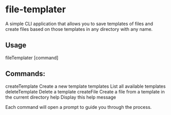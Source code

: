 ﻿# file-templater

A simple CLI application that allows you to save templates of files and create files based on those templates in any directory with any name.

## Usage

fileTemplater [command]

## Commands:

createTemplate          Create a new template
templates               List all available templates
deleteTemplate          Delete a template
createFile              Create a file from a template in the current directory
help                    Display this help message

Each command will open a prompt to guide you through the process.

